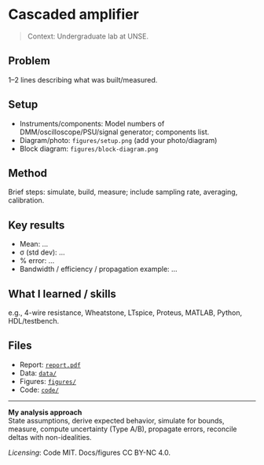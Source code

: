 # Cascaded amplifier

> Context: Undergraduate lab at UNSE.
> 

## Problem
1–2 lines describing what was built/measured.

## Setup
- Instruments/components: Model numbers of DMM/oscilloscope/PSU/signal generator; components list.
- Diagram/photo: `figures/setup.png` (add your photo/diagram)
- Block diagram: `figures/block-diagram.png`

## Method
Brief steps: simulate, build, measure; include sampling rate, averaging, calibration.

## Key results
- Mean: …
- σ (std dev): …
- % error: …
- Bandwidth / efficiency / propagation example: …

## What I learned / skills
e.g., 4-wire resistance, Wheatstone, LTspice, Proteus, MATLAB, Python, HDL/testbench.

## Files
- Report: [`report.pdf`](report.pdf)
- Data: [`data/`](data/)
- Figures: [`figures/`](figures/)
- Code: [`code/`](code/)

---

**My analysis approach**  
State assumptions, derive expected behavior, simulate for bounds, measure, compute uncertainty (Type A/B), propagate errors, reconcile deltas with non-idealities.

*Licensing*: Code MIT. Docs/figures CC BY-NC 4.0.
